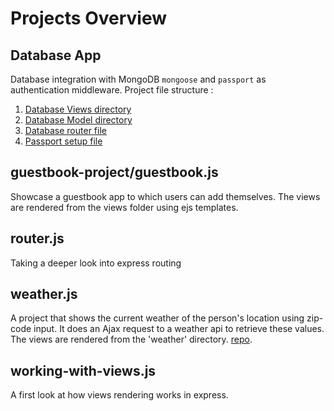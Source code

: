 # Projects Overview

## Database App
Database integration with MongoDB ```mongoose``` and ```passport``` as authentication middleware. Project file structure :

1. [Database Views directory](database_views)
2. [Database Model directory](model)
3. [Database router file](database_routes.js)
4. [Passport setup file](setuppassport.js)

## guestbook-project/guestbook.js
Showcase a guestbook app to which users can add themselves. The views are rendered from the views folder using ejs templates.

## router.js
Taking a deeper look into express routing

## weather.js
A project that shows the current weather of the person's location using zip-code input. It does an Ajax request to a weather api to retrieve these values. The views are rendered from the 'weather' directory. [repo](/weather).

## working-with-views.js
A first look at how views rendering works in express.
